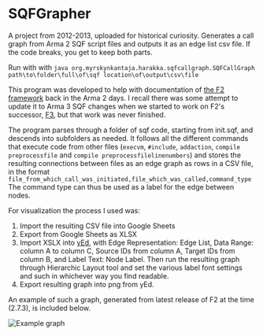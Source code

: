 # SQFGrapher
A project from 2012-2013, uploaded for historical curiosity. Generates a call graph from Arma 2 SQF script files and outputs it as an edge list csv file. If the code breaks, you get to keep both parts.

Run with with `java org.myrskynkantaja.harakka.sqfcallgraph.SQFCallGraph path\to\folder\full\of\sqf location\of\output\csv\file`

This program was developed to help with documentation of [the F2 framework](https://github.com/ferstaberinde/F2/) back in the Arma 2 days. I recall there was some attempt to update it to Arma 3 SQF changes when we started to work on F2's successor, [F3](https://github.com/ferstaberinde/F3/), but that work was never finished.

The program parses through a folder of sqf code, starting from init.sqf, and descends into subfolders as needed. It follows all the different commands that execute code from other files (`execvm`, `#include`, `addaction`, `compile preprocessfile` and `compile preprocessfilelinenumbers`) and stores the resulting connections between files as an edge graph as rows in a CSV file, in the format
```file_from_which_call_was_initiated,file_which_was_called,command_type```
The command type can thus be used as a label for the edge between nodes.

For visualization the process I used was:
1. Import the resulting CSV file into Google Sheets
2. Export from Google Sheets as XLSX
3. Import XSLX into [yEd](https://yed.yworks.com/support/manual/import_excel.html), with Edge Representation: Edge List, Data Range: column A to column C, Source IDs from column A, Target IDs from column B, and Label Text: Node Label. Then run the resulting graph through Hierarchic Layout tool and set the various label font settings and such in whichever way you find readable.
4. Export resulting graph into png from yEd.

An example of such a graph, generated from latest release of F2 at the time (2.7.3), is included below.

![Example graph](https://github.com/harakka/SQFGrapher/raw/main/example.png "Logo Title Text 1")
